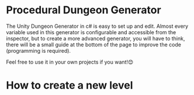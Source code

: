 # Procedural Dungeon Generator

The Unity Dungeon Generator in c# is easy to set up and edit. Almost every variable used in this generator is configurable and accessible from the inspector, but to create a more advanced generator, you will have to think, there will be a small guide at the bottom of the page to improve the code (programming is required).

Feel free to use it in your own projects if you want!😊

# How to create a new level
